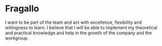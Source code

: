 # Fragallo
I want to be part of the team and act with excellence, flexibility and willingness to learn. I believe that I will be able to implement my theoretical and practical knowledge and help in the growth of the company and the workgroup.
